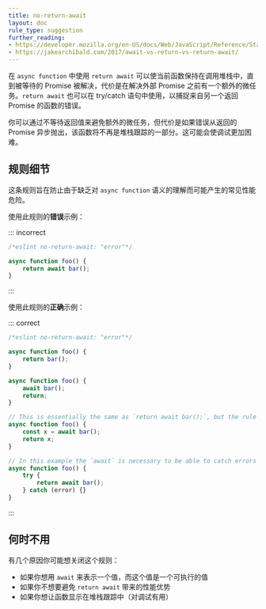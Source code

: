 ```yaml
---
title: no-return-await
layout: doc
rule_type: suggestion
further_reading:
- https://developer.mozilla.org/en-US/docs/Web/JavaScript/Reference/Statements/async_function
- https://jakearchibald.com/2017/await-vs-return-vs-return-await/
---
```


在 `async function` 中使用 `return await` 可以使当前函数保持在调用堆栈中，直到被等待的 Promise 被解决，代价是在解决外部 Promise 之前有一个额外的微任务。`return await` 也可以在 try/catch 语句中使用，以捕捉来自另一个返回 Promise 的函数的错误。

你可以通过不等待返回值来避免额外的微任务，但代价是如果错误从返回的 Promise 异步抛出，该函数将不再是堆栈跟踪的一部分。这可能会使调试更加困难。

## 规则细节

这条规则旨在防止由于缺乏对 `async function` 语义的理解而可能产生的常见性能危险。

使用此规则的**错误**示例：

::: incorrect

```js
/*eslint no-return-await: "error"*/

async function foo() {
    return await bar();
}
```

:::

使用此规则的**正确**示例：

::: correct

```js
/*eslint no-return-await: "error"*/

async function foo() {
    return bar();
}

async function foo() {
    await bar();
    return;
}

// This is essentially the same as `return await bar();`, but the rule checks only `await` in `return` statements
async function foo() {
    const x = await bar();
    return x;
}

// In this example the `await` is necessary to be able to catch errors thrown from `bar()`
async function foo() {
    try {
        return await bar();
    } catch (error) {}
}
```

:::

## 何时不用

有几个原因你可能想关闭这个规则：

* 如果你想用 `await` 来表示一个值，而这个值是一个可执行的值
* 如果你不想要避免 `return await` 带来的性能优势
* 如果你想让函数显示在堆栈跟踪中（对调试有用）
